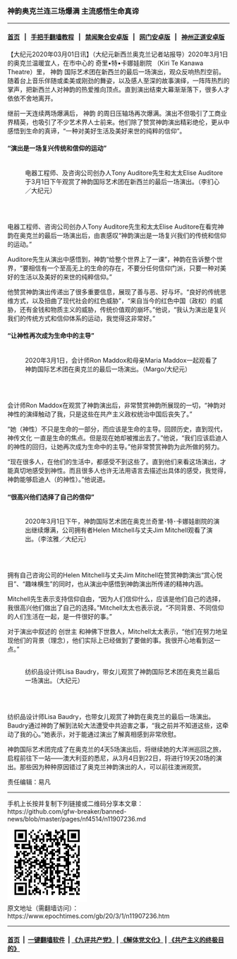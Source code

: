 ### 神韵奥克兰连三场爆满 主流感悟生命真谛
------------------------

#### [首页](https://github.com/gfw-breaker/banned-news/blob/master/README.md) &nbsp;&nbsp;|&nbsp;&nbsp; [手把手翻墙教程](https://github.com/gfw-breaker/guides/wiki) &nbsp;&nbsp;|&nbsp;&nbsp; [禁闻聚合安卓版](https://github.com/gfw-breaker/bn-android) &nbsp;&nbsp;|&nbsp;&nbsp; [网门安卓版](https://github.com/oGate2/oGate) &nbsp;&nbsp;|&nbsp;&nbsp; [神州正道安卓版](https://github.com/SzzdOgate/update) 



<div><p>
 【大纪元2020年03月01日讯】（大纪元新西兰奥克兰记者站报导）2020年3月1日的奥克兰温暖宜人，在市中心的
 <ok href="https://www.epochtimes.com/gb/tag/%E5%A5%87%E9%87%8C%E2%80%A2%E7%89%B9%E2%80%A2%E5%8D%A1%E5%A8%9C%E5%A8%83%E5%89%A7%E9%99%A2.html">
  奇里•特•卡娜娃剧院
 </ok>
 （Kiri Te Kanawa Theatre）里，
 <ok href="https://www.epochtimes.com/gb/tag/%E7%A5%9E%E9%9F%B5.html">
  神韵
 </ok>
 国际艺术团在新西兰的最后一场演出，观众反响热烈空前。随着台上音乐伴随或柔美或刚劲的舞姿，以及感人至深的故事演绎，一阵阵热烈的掌声，把新西兰人对神韵的热爱推向顶点。直到演出结束大幕渐渐落下，很多人才依依不舍地离开。
</p>
<p>
 继前一天连续两场爆满后，
 <ok href="https://www.epochtimes.com/gb/tag/%E7%A5%9E%E9%9F%B5.html">
  神韵
 </ok>
 的周日压轴场再次爆满。演出不但吸引了工商业界精英，也吸引了不少艺术界人士前来。他们除了赞赏神韵演出精彩绝伦，更从中感悟到生命的真谛，“一种对美好生活及美好来世的纯粹的信仰”。
</p>
<h4>
 “演出是一场复兴传统和信仰的运动”
</h4>
<figure class="wp-caption aligncenter" id="attachment_11906839" style="width: 450px">
 <ok href="http://i.epochtimes.com/assets/uploads/2020/03/2003010043562124.jpg">
  <img alt="" class="wp-image-11906839 size-medium" src="http://i.epochtimes.com/assets/uploads/2020/03/2003010043562124-450x300.jpg"/>
 </ok>
 <br/><figcaption class="wp-caption-text">
  电器工程师、及咨询公司创办人Tony Auditore先生和太太Elise Auditore于3月1日下午观赏了神韵国际艺术团在新西兰的最后一场演出。（李扪心／大纪元）
 </figcaption><br/>
</figure><br/>
<p>
 电器工程师、咨询公司创办人Tony Auditore先生和太太Elise Auditore在看完神韵在奥克兰的最后一场演出后，由衷感叹“神韵演出是一场复兴我们的传统和信仰的运动。”
</p>
<p>
 Auditore先生从演出中感悟到，神韵“给整个世界上了一课”，神韵在告诉整个世界，“要相信有一个至高无上的生命的存在，不要分任何信仰门派，只要一种对美好的生活以及美好的来世的纯粹信仰。”
</p>
<p>
 他赞赏神韵演出传递出了很多重要信息，展现了善与恶、好与坏。“良好的传统思维方式，以及扭曲了现代社会的红色威胁”，“来自当今的红色中国（政权）的威胁，还有金钱和物质主义的威胁，传统价值观的崩坏。”他说，“我认为演出是复兴我们的传统方式和信仰体系的运动，我觉得这非常好。”
</p>
<h4>
 “让神性再次成为生命中的主导”
</h4>
<figure class="wp-caption aligncenter" id="attachment_11906788" style="width: 450px">
 <ok href="http://i.epochtimes.com/assets/uploads/2020/03/2003010029082124.jpg">
  <img alt="" class="wp-image-11906788 size-medium" src="http://i.epochtimes.com/assets/uploads/2020/03/2003010029082124-450x300.jpg"/>
 </ok>
 <br/><figcaption class="wp-caption-text">
  2020年3月1日，会计师Ron Maddox和母亲Maria Maddox一起观看了神韵国际艺术团在奥克兰的最后一场演出。（Margo/大纪元）
 </figcaption><br/>
</figure><br/>
<p>
 会计师Ron Maddox在观赏了神韵演出后，非常赞赏神韵所展现的一切，“神韵对神性的演绎触动了我，只是这些在共产主义政权统治中国后丧失了。”
</p>
<p>
 “她（神性）不只是生命的一部分，而应该是生命的主导。回顾历史，直到现代，
 <ok href="https://www.epochtimes.com/gb/tag/%E7%A5%9E%E4%BC%A0%E6%96%87%E5%8C%96.html">
  神传文化
 </ok>
 一直是生命的焦点。但是现在她却被推出去了。”他说，“我们应该启迪人的神性的回归，让她再次成为生命中的主导。”他非常赞赏神韵为此所做的努力。
</p>
<p>
 “现在很多人，在他们的生活中，都感受不到这些了。直到他们来看这场演出，才能真切地感受到神性。而且很多人也许无法用语言去描述出具体的感受，我觉得，神韵能够启迪人（的神性）。”他说道。
</p>
<h4>
 “很高兴他们选择了自己的信仰”
</h4>
<figure class="wp-caption aligncenter" id="attachment_11906610" style="width: 450px">
 <ok href="http://i.epochtimes.com/assets/uploads/2020/03/2003010206232124.jpg">
  <img alt="" class="wp-image-11906610 size-medium" src="http://i.epochtimes.com/assets/uploads/2020/03/2003010206232124-450x300.jpg"/>
 </ok>
 <br/><figcaption class="wp-caption-text">
  2020年3月1日下午，神韵国际艺术团在奥克兰奇里･特･卡娜娃剧院的演出继续爆满，公司拥有者Helen Mitchell与丈夫Jim Mitchell观看了演出。（李泫雅／大纪元）
 </figcaption><br/>
</figure><br/>
<p>
 拥有自己咨询公司的Helen Mitchell与丈夫Jim Mitchell在赞赏神韵演出“赏心悦目”、“趣味横生”的同时，也从演出中感悟到神韵演出所传递的精神内涵。
</p>
<p>
 Mitchell先生表示支持信仰自由，“因为人们信仰什么，应该是他们自己的选择，我很高兴他们做出了自己的选择。”Mitchell太太也表示说，“不同背景、不同信仰的人们生活在一起，是一件很好的事。”
</p>
<p>
 对于演出中叙述的
 <ok href="https://www.epochtimes.com/gb/tag/%E5%88%9B%E4%B8%96%E4%B8%BB.html">
  创世主
 </ok>
 和神佛下世救人，Mitchell太太表示，“他们在努力地呈现他们的背景（理念），他们实际上已经做到了要做的事。我很开心地看到这一点。”
</p>
<figure class="wp-caption aligncenter" id="attachment_11907262" style="width: 450px">
 <ok href="http://i.epochtimes.com/assets/uploads/2020/03/2003010016262124.jpg">
  <img alt="" class="wp-image-11907262 size-medium" src="http://i.epochtimes.com/assets/uploads/2020/03/2003010016262124-450x300.jpg"/>
 </ok>
 <br/><figcaption class="wp-caption-text">
  纺织品设计师Lisa Baudry，带女儿观赏了神韵国际艺术团在奥克兰最后一场演出。（大纪元）
 </figcaption><br/>
</figure><br/>
<p>
 纺织品设计师Lisa Baudry，也带女儿观赏了神韵在奥克兰的最后一场演出。Baudry通过神韵了解到法轮大法遭受中共迫害之事，“我之前并不知道这些，这牵动了我的心。”她表示，对于能通过演出了解真相感到非常欣慰。
</p>
<p>
 神韵国际艺术团完成了在奥克兰的4天5场演出后，将继续她的大洋洲巡回之旅，启程前往下一站——澳大利亚的悉尼，从3月4日到22日，将进行19天20场的演出。那些因为种种原因错过了奥克兰神韵演出的人，可以前往澳洲观赏。
</p>
<p>
 责任编辑：易凡
</p>
</div>
<hr/>
手机上长按并复制下列链接或二维码分享本文章：<br/>
https://github.com/gfw-breaker/banned-news/blob/master/pages/nf4514/n11907236.md <br/>
<a href='https://github.com/gfw-breaker/banned-news/blob/master/pages/nf4514/n11907236.md'><img src='https://github.com/gfw-breaker/banned-news/blob/master/pages/nf4514/n11907236.md.png'/></a> <br/>
原文地址（需翻墙访问）：https://www.epochtimes.com/gb/20/3/1/n11907236.htm


------------------------
#### [首页](https://github.com/gfw-breaker/banned-news/blob/master/README.md) &nbsp;|&nbsp; [一键翻墙软件](https://github.com/gfw-breaker/nogfw/blob/master/README.md) &nbsp;| [《九评共产党》](https://github.com/gfw-breaker/9ping.md/blob/master/README.md#九评之一评共产党是什么) | [《解体党文化》](https://github.com/gfw-breaker/jtdwh.md/blob/master/README.md) | [《共产主义的终极目的》](https://github.com/gfw-breaker/gczydzjmd.md/blob/master/README.md)


<img src='http://gfw-breaker.win/banned-news/pages/nf4514/n11907236.md' width='0px' height='0px'/>